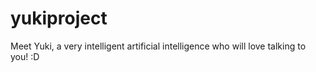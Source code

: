 # yukiproject
Meet Yuki, a very intelligent artificial intelligence who will love talking to you! :D

